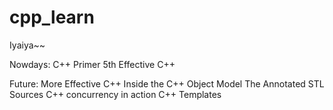 # cpp_learn
Iyaiya~~

Nowdays:
	C++ Primer 5th
	Effective C++

Future:
	More Effective C++
	Inside the C++ Object Model
	The Annotated STL Sources
	C++ concurrency in action
	C++ Templates
